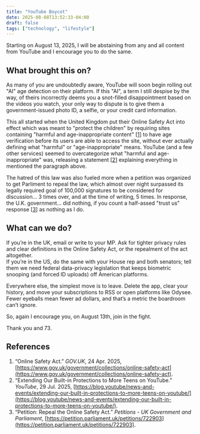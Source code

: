 ```yaml
---
title: "YouTube Boycot"
date: 2025-08-08T13:52:33-04:00
draft: false
tags: ["technology", "lifestyle"]
---
```


Starting on August 13, 2025, I will be abstaining from any and all content from YouTube and I encourage you to do the same.

## What brought this on?

As many of you are undoubtedly aware, YouTube will soon begin rolling out "AI" age detection on their platform. If this "AI", a term I still despise by the way, of theirs incorrectly deems you a snot-filled disappointment based on the videos you watch, your only way to dispute is to give them a government-issued photo ID, a selfie, or your credit card information.

This all started when the United Kingdom put their Online Safety Act into effect which was meant to "protect the children" by requiring sites containing "harmful and age-inappropriate content" [[1](https://www.gov.uk/government/collections/online-safety-act)] to have age verification before its users are able to access the site, without ever actually defining what "harmful" or "age-inappropriate" means. YouTube (and a few other services) seemed to overcategorize what "harmful and age-inappropriate" was, releasing a statement [[2](https://blog.youtube/news-and-events/extending-our-built-in-protections-to-more-teens-on-youtube/)] explaining everything in mentioned the paragraph above.

The hatred of this law was also fueled more when a petition was organized to get Parliment to repeal the law, which almost over night surpassed its legally required goal of 100,000 signatures to be considered for discussion... 3 times over, and at the time of writing, 5 times. In response, the U.K. government... did nothing, if you count a half-assed "trust us" response [[3](https://petition.parliament.uk/petitions/722903)] as nothing as I do.

## What can we do?

If you’re in the UK, email or write to your MP. Ask for tighter privacy rules and clear definitions in the Online Safety Act, or the repealment of the act altogether.  
If you’re in the US, do the same with your House rep and both senators; tell them we need federal data-privacy legislation that keeps biometric snooping (and forced ID uploads) off American platforms.

Everywhere else, the simplest move is to leave. Delete the app, clear your history, and move your subscriptions to RSS or open platforms like Odysee. Fewer eyeballs mean fewer ad dollars, and that’s a metric the boardroom can’t ignore.

So, again I encourage you, on August 13th, join in the fight.

Thank you and 73.

## References

1. “Online Safety Act.” *GOV.UK*, 24 Apr. 2025, [https://www.gov.uk/government/collections/online-safety-act](https://www.gov.uk/government/collections/online-safety-act).
2. “Extending Our Built-in Protections to More Teens on YouTube.” *YouTube*, 29 Jul. 2025, [https://blog.youtube/news-and-events/extending-our-built-in-protections-to-more-teens-on-youtube/](https://blog.youtube/news-and-events/extending-our-built-in-protections-to-more-teens-on-youtube/).
3. “Petition: Repeal the Online Safety Act.” *Petitions - UK Government and Parliament*, [https://petition.parliament.uk/petitions/722903](https://petition.parliament.uk/petitions/722903).
